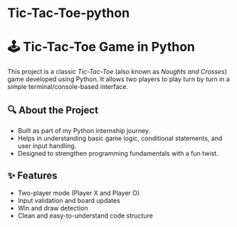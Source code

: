 # Tic-Tac-Toe-python
# 🕹 Tic-Tac-Toe Game in Python

This project is a classic *Tic-Tac-Toe* (also known as *Noughts and Crosses*) game developed using Python. It allows two players to play turn by turn in a simple terminal/console-based interface.

## 🔍 About the Project
- Built as part of my Python internship journey.
- Helps in understanding basic game logic, conditional statements, and user input handling.
- Designed to strengthen programming fundamentals with a fun twist.

## ✨ Features
- Two-player mode (Player X and Player O)
- Input validation and board updates
- Win and draw detection
- Clean and easy-to-understand code structure
